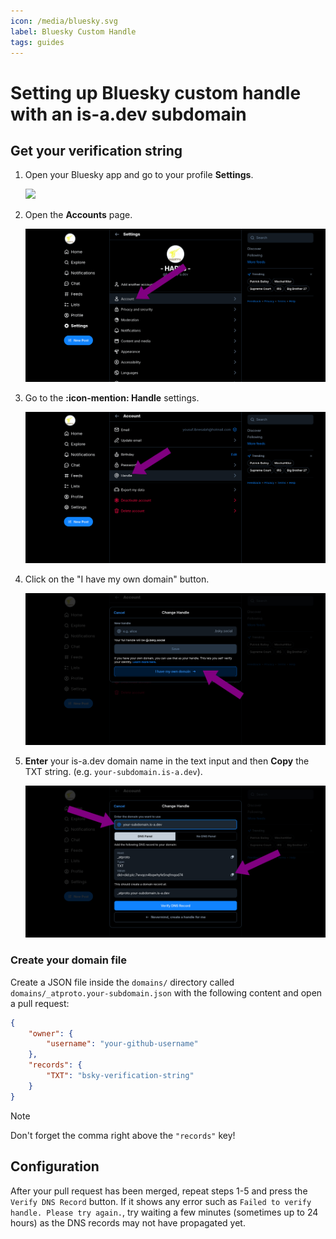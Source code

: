 ```yaml
---
icon: /media/bluesky.svg
label: Bluesky Custom Handle
tags: guides
---
```


# Setting up Bluesky custom handle with an is-a.dev subdomain

## Get your verification string

1. Open your Bluesky app and go to your profile **Settings**.

   ![](../media/discord/step_1.png)

2. Open the **Accounts** page.

   ![](../media/bsky/step_2.png)

3. Go to the **:icon-mention: Handle** settings.

   ![](../media/bsky/step_3.png)

4. Click on the "I have my own domain" button.

   ![](../media/bsky/step_4.png)

5. **Enter** your is-a.dev domain name in the text input and then **Copy** the TXT string. (e.g. `your-subdomain.is-a.dev`).

   ![](../media/bsky/step_5.png)


### Create your domain file

Create a JSON file inside the `domains/` directory called `domains/_atproto.your-subdomain.json` with the following content and open a pull request:

```json
{
    "owner": {
        "username": "your-github-username"
    },
    "records": {
        "TXT": "bsky-verification-string"
    }
}
```

> [!NOTE]
> Don't forget the comma right above the `"records"` key!

## Configuration

After your pull request has been merged, repeat steps 1-5 and press the `Verify DNS Record` button.
If it shows any error such as `Failed to verify handle. Please try again.`, try waiting a few minutes (sometimes up to 24 hours) as the DNS records may not have propagated yet.
